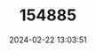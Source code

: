 ---
title: "154885"
category: "Neomerinthe rotunda"
draft: false
date: 2024-02-22 13:03:51
languages:
  English: ["Round Scorpionfish"]
---